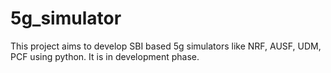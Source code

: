 # 5g_simulator
This project aims to develop SBI based 5g simulators like NRF, AUSF, UDM, PCF using python. It is in development phase.
